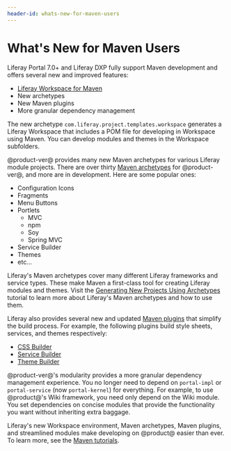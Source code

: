 ```yaml
---
header-id: whats-new-for-maven-users
---
```


# What's New for Maven Users

Liferay Portal 7.0+ and Liferay DXP fully support Maven development and offers
several new and improved features: 

- [Liferay Workspace for Maven](/docs/7-1/tutorials/-/knowledge_base/t/maven-workspace)
- New archetypes
- New Maven plugins
- More granular dependency management

The new archetype `com.liferay.project.templates.workspace` generates a Liferay
Workspace that includes a POM file for developing in Workspace using Maven. You
can develop modules and themes in the Workspace subfolders. 

@product-ver@ provides many new Maven archetypes for various Liferay module
projects. There are over thirty
[Maven archetypes](/docs/7-1/reference/-/knowledge_base/r/project-templates)
for @product-ver@, and more are in development. Here are some popular ones:

- Configuration Icons
- Fragments
- Menu Buttons
- Portlets
    - MVC
    - npm
    - Soy
    - Spring MVC
- Service Builder
- Themes
- etc...

Liferay's Maven archetypes cover many different Liferay frameworks and
service types. These make Maven a first-class tool for creating Liferay modules
and themes. Visit the 
[Generating New Projects Using Archetypes](/docs/7-1/tutorials/-/knowledge_base/t/generating-new-projects-using-archetypes)
tutorial to learn more about Liferay's Maven archetypes and how to use them.

Liferay also provides several new and updated 
[Maven plugins](/docs/7-1/reference/-/knowledge_base/r/maven) that simplify the
build process. For example, the following plugins build style sheets, services,
and themes respectively:

- [CSS Builder](/docs/7-1/tutorials/-/knowledge_base/t/compiling-sass-files-in-a-maven-project)
- [Service Builder](/docs/7-1/tutorials/-/knowledge_base/t/using-service-builder-in-a-maven-project)
- [Theme Builder](/docs/7-1/tutorials/-/knowledge_base/t/building-themes-in-a-maven-project)

@product-ver@'s modularity provides a more granular dependency management
experience. You no longer need to depend on `portal-impl` or `portal-service`
(now `portal-kernel`) for everything. For example, to use @product@'s Wiki
framework, you need only depend on the Wiki module. You set dependencies on
concise modules that provide the functionality you want without inheriting extra
baggage.

Liferay's new Workspace environment, Maven archetypes, Maven plugins, and
streamlined modules make developing on @product@ easier than ever. To learn
more, see the 
[Maven tutorials](/docs/7-1/tutorials/-/knowledge_base/t/maven).
